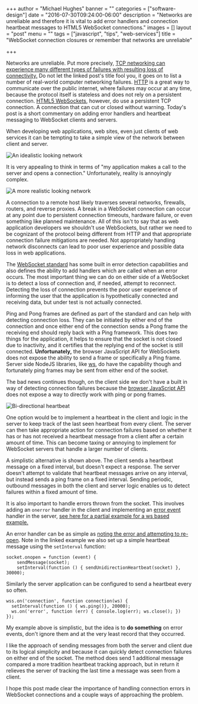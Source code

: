 +++
author = "Michael Hughes"
banner = ""
categories = ["software-design"]
date = "2016-07-30T09:24:00-06:00"
description = "Networks are unreliable and therefore it is vital to add error handlers and connection heartbeat messages to HTML5 WebSocket connections."
images = []
layout = "post"
menu = ""
tags = ["javascript", "tips", "web-services"]
title = "WebSocket connection closures or remember that networks are unreliable"

+++

Networks are unreliable. Put more precisely, [TCP networking can experience many different types of failures with resulting loss of connectivity.][1]
Do not let the linked post's title fool you, it goes on to list a number of real-world computer networking failures. [HTTP][2] is a great way to communicate over
the public internet, where failures may occur at any time, because the protocol itself is stateless and does not rely on a persistent connection. [HTML5 WebSockets][3],
however, do use a persistent TCP connection. A connection that can cut or closed without warning. Today's post is a short commentary on adding error handlers and
heartbeat messaging to WebSocket clients and servers.

[1]:http://queue.acm.org/detail.cfm?id=2655736 "ACM Communications"
[2]:https://en.wikipedia.org/wiki/Hypertext_Transfer_Protocol "Hypertext Transfer Protocol"
[3]:http://www.websocket.org/aboutwebsocket.html "About WebSockets"

<!--more-->

When developing web applications, web sites, even just clients of web services it can be tempting to take a simple view of the network between client and server.

![An idealistic looking network](/images/2016-07-30-ws-conn/in-theory-network.svg "A client and server talking to each other")

It is very appealing to think in terms of "my application makes a call to the server and opens a connection." Unfortunately, reality is annoyingly
complex.

![A more realistic looking network](/images/2016-07-30-ws-conn/reality-network.svg "A client and server talking to each other")

A connection to a remote host likely traverses several networks, firewalls, routers, and reverse proxies. A break in a WebSocket connection can
occur at any point due to persistent connection timeouts, hardware failure, or even something like planned maintenance. All of this isn't to say that
as web application developers we shouldn't use WebSockets, but rather we need to be cognizant of the protocol being different from HTTP and that appropriate
connection failure mitigations are needed. Not appropriately handling network disconnects can lead to poor user experience and possible data
loss in web applications.

The [WebSocket standard][4] has some built in error detection capabilities and also defines the ability to add handlers which are called
when an error occurs. The most important thing we can do on either side of a WebSocket is to detect a loss of connection and, if needed, attempt to reconnect.
Detecting the loss of connection prevents the poor user experience of informing the user that the application is hypothetically connected and receiving
data, but under test is not actually connected. 

Ping and Pong frames are defined as part of the standard and can help with detecting connection loss.
They can be initiated by either end of the connection and once either end of the connection sends a 
Pong frame the receiving end should reply back with a Ping framework. This does two things for the application, it
helps to ensure that the socket is not closed due to inactivity, and it certifies that the replying end of the socket is still connected. **Unfortunately,** 
the browser JavaScript API for WebSockets does not expose the ability to send a frame or specifically a Ping frame. Server side NodeJS libraries, like [ws][6],
do have the capability though and fortunately ping frames may be sent from either end of the socket.

The bad news continues though, on the client side we don't have a built in way of detecting connection failures
 because the [browser JavaScript API][7] does not expose a way to directly work with ping or pong frames. 

![Bi-directional heartbeat](/images/2016-07-30-ws-conn/heartbeat.svg "A client and server sending heartbeats to each other")

One option would be to implement a heartbeat in the client and logic in the server to keep track of the last seen heartbeat from every client. The server
can then take appropriate action for connection failures based on whether it has or has not received a heartbeat message from a client after a certain
amount of time. This can become taxing or annoying to implement for WebSocket servers that handle a larger number of clients.

A simplistic alternative is shown above. The client sends a heartbeat message on a fixed interval, but doesn't expect a response. The server doesn't
attempt to validate that heartbeat messages arrive on any interval, but instead sends a ping frame on a fixed interval. Sending periodic, outbound messages
in both the client and server logic enables us to detect failures within a fixed amount of time.

It is also important to handle errors thrown from the socket. This involves adding an `onerror` handler in the client and implementing an [error event][10] 
handler in the server, [see here for a partial example for a ws based example.][8]

An error handler can be as simple as [noting the error and attempting to re-open][9]. Note in the linked example we also set up a simple heartbeat message
using the `setInterval` function:

```
socket.onopen = function (event) {
    sendMessage(socket);
    setInterval(function () { sendUnidirectionHeartbeat(socket) }, 30000);
```

Similarly the server application can be configured to send a heartbeat every so often.

```
wss.on('connection', function connection(ws) {
  setInterval(function () { ws.ping()}, 20000);
  ws.on('error', function (err) { console.log(err); ws.close(); })
});
```

My example above is simplistic, but the idea is to **do something** on error events, don't ignore them and at the very least record that
they occurred. 

I like the approach of sending messages from both the server and client due to its logical simplicity and because it can quickly detect connection
failures on either end of the socket. The method does send 1 additional message compared a more tradition heartbeat tracking approach, but in return it
relieves the server of tracking the last time a message was seen from a client.


I hope this post made clear the importance of handling connection errors in WebSocket connections and a couple ways of approaching the problem.

[4]:https://tools.ietf.org/html/rfc6455 "RFC 6455 - WebSocket"
[5]:https://tools.ietf.org/html/rfc6455#section-5.5.2 "RFC6455 - Ping and Pong Frames"
[6]:https://github.com/websockets/ws "Node ws library"
[7]:https://developer.mozilla.org/en-US/docs/Web/API/WebSocket "Mozilla Developer Network - WebSocket"
[8]:https://github.com/websockets/ws#error-handling-best-practices "ws error best practices"
[9]:https://gist.github.com/msh9/56d5d551680488e3f3c4283d50ab5aa9 "Simplistic WS client error handler" 
[10]:https://github.com/websockets/ws/blob/master/doc/ws.md#event-error-1 "WS Error event"